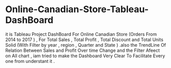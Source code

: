 # Online-Canadian-Store-Tableau-DashBoard
it is Tableau Project DashBoard For Online Canadian Store (Orders From 2014 to 2017 ) , For Total Sales , Total Profit , Total Discount and Total Units Solid (With Filter by year , region , Quarter and State ) .also the TrendLine Of Relation Between Sales and Profit Over time Change and the Filter Afeect on All chart , iam tried to make the Dashboard Very Clear To Facilitate Every one from understant it .
